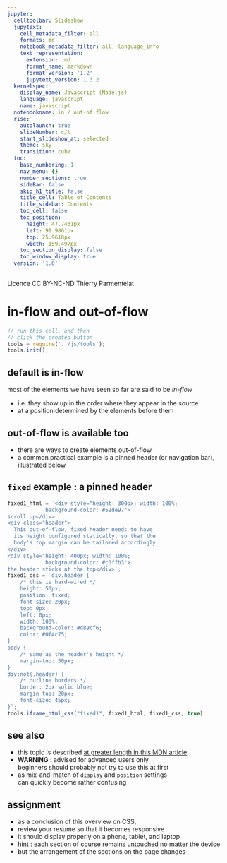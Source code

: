 ```yaml
---
jupyter:
  celltoolbar: Slideshow
  jupytext:
    cell_metadata_filter: all
    formats: md
    notebook_metadata_filter: all,-language_info
    text_representation:
      extension: .md
      format_name: markdown
      format_version: '1.2'
      jupytext_version: 1.3.2
  kernelspec:
    display_name: Javascript (Node.js)
    language: javascript
    name: javascript
  notebookname: in / out-of flow
  rise:
    autolaunch: true
    slideNumber: c/t
    start_slideshow_at: selected
    theme: sky
    transition: cube
  toc:
    base_numbering: 1
    nav_menu: {}
    number_sections: true
    sideBar: false
    skip_h1_title: false
    title_cell: Table of Contents
    title_sidebar: Contents
    toc_cell: false
    toc_position:
      height: 47.7431px
      left: 91.9861px
      top: 25.9618px
      width: 159.497px
    toc_section_display: false
    toc_window_display: true
  version: '1.0'
---
```


<div class="licence">
<span>Licence CC BY-NC-ND</span>
<span>Thierry Parmentelat</span>
</div>

<!-- #region slideshow={"slide_type": ""} -->
# in-flow and out-of-flow
<!-- #endregion -->

```javascript
// run this cell, and then 
// click the created button
tools = require('../js/tools');
tools.init();
```

<!-- #region slideshow={"slide_type": "slide"} -->
## default is in-flow
<!-- #endregion -->

most of the elements we have seen so far are said to be *in-flow*  
* i.e. they show up in the order where they appear in the source
* at a position determined by the elements before them

<!-- #region slideshow={"slide_type": "slide"} -->
## out-of-flow is available too
<!-- #endregion -->

* there are ways to create elements out-of-flow 
* a common practical example is a pinned header 
  (or navigation bar), illustrated below  

<!-- #region slideshow={"slide_type": "slide"} -->
## `fixed` example : a pinned header
<!-- #endregion -->

```javascript hide_input=true
fixed1_html = `<div style="height: 300px; width: 100%; 
            background-color: #52de97">
scroll up</div>
<div class="header">
  This out-of-flow, fixed header needs to have
  its height configured statically, so that the
  body's top margin can be tailored accordingly
</div>
<div style="height: 400px; width: 100%; 
            background-color: #c0ffb3">
the header sticks at the top</div>`;
fixed1_css = `div.header {
    /* this is hard-wired */
    height: 50px;
    position: fixed;
    font-size: 20px;    
    top: 0px;
    left: 0px;
    width: 100%;
    background-color: #d89cf6;
    color: #0f4c75;
}
body {
    /* same as the header's height */
    margin-top: 50px;
}
div:not(.header) {
    /* outline borders */
    border: 2px solid blue;
    margin-top: 20px;
    font-size: 45px;
}`;
tools.iframe_html_css("fixed1", fixed1_html, fixed1_css, true)
```

<!-- #region slideshow={"slide_type": "slide"} -->
## see also
<!-- #endregion -->

* this topic is described [at greater length in this MDN article](https://developer.mozilla.org/en-US/docs/Web/CSS/CSS_Flow_Layout/In_Flow_and_Out_of_Flow)
* **WARNING** : advised for advanced users only  
  beginners should probably not try to use this at first
* as mix-and-match of `display` and `position` settings  
  can quickly become rather confusing

<!-- #region slideshow={"slide_type": "slide"} -->
## assignment
<!-- #endregion -->

* as a conclusion of this overview on CSS, 
* review your resume so that it becomes responsive
* it should display properly on a phone, tablet, and laptop
* hint : each section of course remains untouched no matter the device
* but the arrangement of the sections on the page changes

```javascript hide_input=true

```
